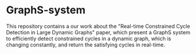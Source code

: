 # GraphS-system
This repository contains a our work about the "Real-time Constrained Cycle Detection in Large Dynamic Graphs" paper, which present a GraphS system to efficiently detect constrained cycles in a dynamic graph, which is changing constantly, and return the satisfying cycles in real-time.
